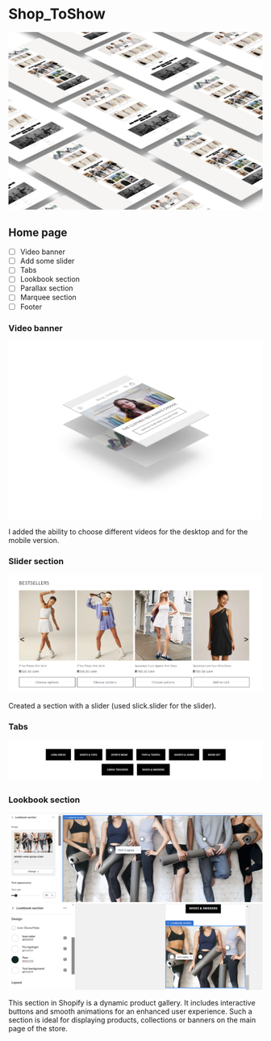 # Shop_ToShow

![Опис зображення](https://github.com/Ivasska/Shop_ToShow/raw/main/images/smartmockups.jpg)



## Home page

 - [ ] Video banner
 - [ ] Add some slider
 - [ ] Tabs
 - [ ] Lookbook section
 - [ ] Parallax section
 - [ ] Marquee section
 - [ ] Footer

### Video banner
![Опис зображення](https://github.com/Ivasska/Shop_ToShow/raw/main/images/smartmockups_m1nur6c9.jpg)

I added the ability to choose different videos for the desktop and for the mobile version.

### Slider section
![Опис зображення](https://github.com/Ivasska/Shop_ToShow/raw/main/images/slider-section.png)

Created a section with a slider (used slick.slider for the slider).

### Tabs
![Опис зображення](https://github.com/Ivasska/Shop_ToShow/raw/main/images/tabs-section.png)

### Lookbook section
![Опис зображення](https://github.com/Ivasska/Shop_ToShow/raw/main/images/desc-lookbook.png)
![Опис зображення](https://github.com/Ivasska/Shop_ToShow/raw/main/images/mobile-lookbook.png)

This section in Shopify is a dynamic product gallery. It includes interactive buttons and smooth animations for an enhanced user experience. Such a section is ideal for displaying products, collections or banners on the main page of the store.

